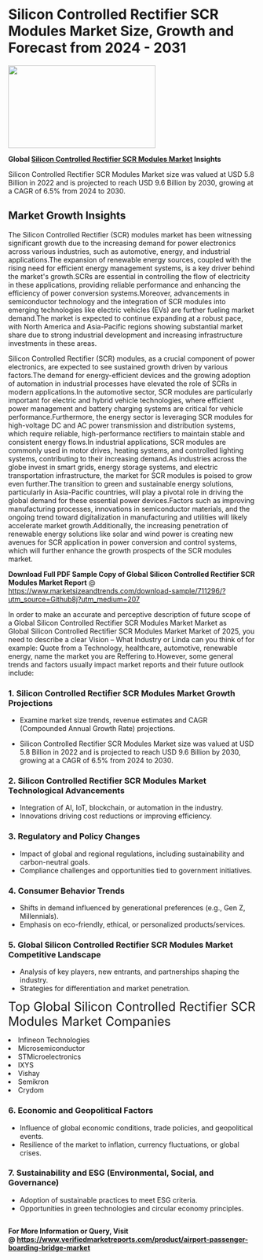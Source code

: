 <H1>Silicon Controlled Rectifier SCR Modules Market Size, Growth and Forecast from 2024 - 2031</H1><img class="aligncenter size-medium wp-image-584254" src="https://thirdeyenews.in/wp-content/uploads/2024/09/Global-Market-Research-300x168.jpeg" alt="" width="300" height="168" /><p><strong>Global&nbsp;<a href="https://www.marketsizeandtrends.com/download-sample/711296/?utm_source=Github8j?utm_medium=207">Silicon Controlled Rectifier SCR Modules Market</a> Insights</strong></p><p>Silicon Controlled Rectifier SCR Modules Market size was valued at USD 5.8 Billion in 2022 and is projected to reach USD 9.6 Billion by 2030, growing at a CAGR of 6.5% from 2024 to 2030.</p><p><h2>Market Growth Insights</h2> <p>The Silicon Controlled Rectifier (SCR) modules market has been witnessing significant growth due to the increasing demand for power electronics across various industries, such as automotive, energy, and industrial applications.The expansion of renewable energy sources, coupled with the rising need for efficient energy management systems, is a key driver behind the market's growth.SCRs are essential in controlling the flow of electricity in these applications, providing reliable performance and enhancing the efficiency of power conversion systems.Moreover, advancements in semiconductor technology and the integration of SCR modules into emerging technologies like electric vehicles (EVs) are further fueling market demand.The market is expected to continue expanding at a robust pace, with North America and Asia-Pacific regions showing substantial market share due to strong industrial development and increasing infrastructure investments in these areas. </p> <p>Silicon Controlled Rectifier (SCR) modules, as a crucial component of power electronics, are expected to see sustained growth driven by various factors.The demand for energy-efficient devices and the growing adoption of automation in industrial processes have elevated the role of SCRs in modern applications.In the automotive sector, SCR modules are particularly important for electric and hybrid vehicle technologies, where efficient power management and battery charging systems are critical for vehicle performance.Furthermore, the energy sector is leveraging SCR modules for high-voltage DC and AC power transmission and distribution systems, which require reliable, high-performance rectifiers to maintain stable and consistent energy flows.In industrial applications, SCR modules are commonly used in motor drives, heating systems, and controlled lighting systems, contributing to their increasing demand.As industries across the globe invest in smart grids, energy storage systems, and electric transportation infrastructure, the market for SCR modules is poised to grow even further.The transition to green and sustainable energy solutions, particularly in Asia-Pacific countries, will play a pivotal role in driving the global demand for these essential power devices.Factors such as improving manufacturing processes, innovations in semiconductor materials, and the ongoing trend toward digitalization in manufacturing and utilities will likely accelerate market growth.Additionally, the increasing penetration of renewable energy solutions like solar and wind power is creating new avenues for SCR application in power conversion and control systems, which will further enhance the growth prospects of the SCR modules market.</p><p><span class=""><strong>Download Full PDF Sample Copy of Global Silicon Controlled Rectifier SCR Modules Market Report</strong> @ <a href="https://www.marketsizeandtrends.com/download-sample/711296/?utm_source=Github8j?utm_medium=207" target="_blank">https://www.marketsizeandtrends.com/download-sample/711296/?utm_source=Github8j?utm_medium=207</a></span></p><p>In order to make an accurate and perceptive description of future scope of a Global&nbsp;Silicon Controlled Rectifier SCR Modules Market Market as Global&nbsp;Silicon Controlled Rectifier SCR Modules Market Market of 2025, you need to describe a clear Vision &ndash; What Industry or Linda can you think of for example: Quote from a Technology, healthcare, automotive, renewable energy, name the market you are Reffering to.However, some general trends and factors usually impact market reports and their future outlook include:</p><h3>1.&nbsp;<strong>Silicon Controlled Rectifier SCR Modules Market Growth Projections</strong></h3><ul><li>Examine market size trends, revenue estimates and CAGR (Compounded Annual Growth Rate) projections.</li><li><p>Silicon Controlled Rectifier SCR Modules Market size was valued at USD 5.8 Billion in 2022 and is projected to reach USD 9.6 Billion by 2030, growing at a CAGR of 6.5% from 2024 to 2030.</p></li></ul><h3>2.&nbsp;<strong>Silicon Controlled Rectifier SCR Modules Market Technological Advancements</strong></h3><ul><li>Integration of AI, IoT, blockchain, or automation in the industry.</li><li>Innovations driving cost reductions or improving efficiency.</li></ul><h3>3.&nbsp;<strong>Regulatory and Policy Changes</strong></h3><ul><li>Impact of global and regional regulations, including sustainability and carbon-neutral goals.</li><li>Compliance challenges and opportunities tied to government initiatives.</li></ul><h3>4.&nbsp;<strong>Consumer Behavior Trends</strong></h3><ul><li>Shifts in demand influenced by generational preferences (e.g., Gen Z, Millennials).</li><li>Emphasis on eco-friendly, ethical, or personalized products/services.</li></ul><h3>5.&nbsp;<strong>Global Silicon Controlled Rectifier SCR Modules Market Competitive Landscape</strong></h3><ul><li>Analysis of key players, new entrants, and partnerships shaping the industry.</li><li>Strategies for differentiation and market penetration.</li></ul><p data-pm-slice="1 1 []"><span style="color: inherit; font-family: inherit; font-size: 25px;">Top Global Silicon Controlled Rectifier SCR Modules Market Companies</span></p><div class="" data-test-id=""><p><li>Infineon Technologies</li><li> Microsemiconductor</li><li> STMicroelectronics</li><li> IXYS</li><li> Vishay</li><li> Semikron</li><li> Crydom</li></p></div><h3>6.&nbsp;<strong>Economic and Geopolitical Factors</strong></h3><ul><li>Influence of global economic conditions, trade policies, and geopolitical events.</li><li>Resilience of the market to inflation, currency fluctuations, or global crises.</li></ul><h3>7.&nbsp;<strong>Sustainability and ESG (Environmental, Social, and Governance)</strong></h3><ul><li>Adoption of sustainable practices to meet ESG criteria.</li><li>Opportunities in green technologies and circular economy principles.</li></ul><h2><strong style="font-size: 14px;">For More Information or Query, Visit @&nbsp;</strong><a style="background-color: #ffffff; font-size: 14px;" href="https://www.marketsizeandtrends.com/report/silicon-controlled-rectifier-scr-modules-market/" target="_blank">https://www.verifiedmarketreports.com/product/airport-passenger-boarding-bridge-market</a></h2>